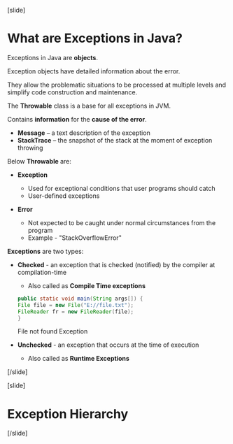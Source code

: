[slide]

# What are Exceptions in Java?
Exceptions in Java are **objects**. 

Exception objects have detailed information about the error.

They allow the problematic situations to be processed at multiple levels and simplify code construction and maintenance.

The **Throwable** class is a base for all exceptions in JVM. 

Contains **information** for the **cause of the error**.
- **Message** – a text description of the exception
- **StackTrace** – the snapshot of the stack at the moment of exception throwing

Below **Throwable** are:

- **Exception**
    - Used for exceptional conditions that user programs should catch
    - User-defined exceptions

- **Error**
    - Not expected to be caught under normal circumstances from the program
    - Example - "StackOverflowError"

**Exceptions** are two types:

- **Checked** - an exception that is checked (notified) by the compiler at compilation-time
    - Also called as **Compile Time exceptions**

    ```java 
  public static void main(String args[]) {
    File file = new File("E://file.txt");
    FileReader fr = new FileReader(file);
  }
   ```

   File not found Exception

- **Unchecked** - an exception that occurs at the time of execution
    - Also called as **Runtime Exceptions**

[/slide]

[slide]

# Exception Hierarchy 



[/slide]


